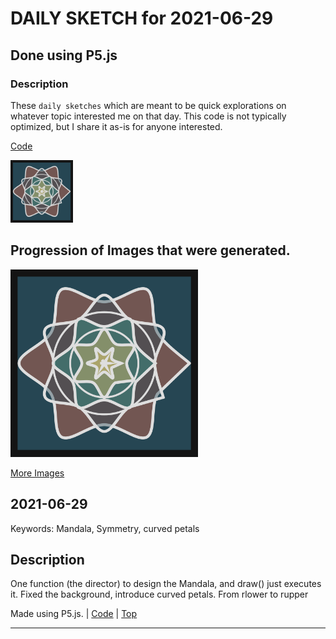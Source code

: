 # DAILY SKETCH for 2021-06-29

## Done using P5.js

### Description

These `daily sketches` which are meant to be quick explorations     on whatever topic interested me on that day. This code is not typically optimized, but I share it as-is     for anyone interested.

[Code](2021-06-29) 

<img src = 'images/keep_2021-06-29-23-16-03.png' width = '100'> 

## Progression of Images that were generated.

<img src = 'images/keep_2021-06-29-23-16-03.png' width = '300'> 


[More Images](2021-06-29/images) 


 ## 2021-06-29
Keywords: Mandala, Symmetry, curved petals
 

## Description 

 One function (the director) to design the Mandala, and draw() just executes it.
 Fixed the background, introduce curved petals. From rlower to rupper
 

Made using P5.js. | [Code](2021/2021-06-29/) | [Top](#daily-sketches) 

-----

